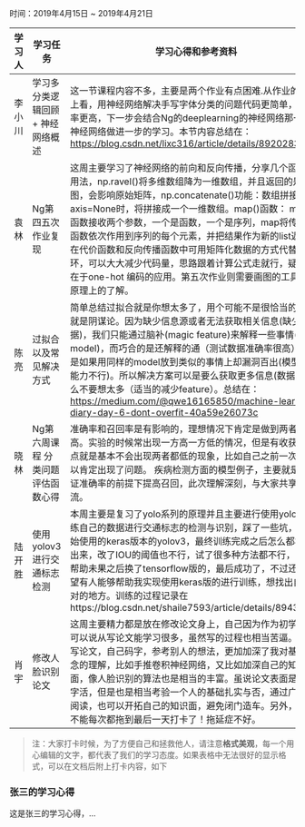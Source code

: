 ﻿时间：2019年4月15日 ~ 2019年4月21日

学习人|学习任务|学习心得和参考资料
------ | ------ | ------ 
李小川 | 学习多分类逻辑回顾 + 神经网络概述 | 这一节课程内容不多，主要是两个作业有点困难.从作业的结果上看，用神经网络解决手写字体分类的问题代码更简单，准确率更高，下一步会结合Ng的deeplearning的神经网络那一节对神经网络做进一步的学习。本节内容总结在：https://blog.csdn.net/lixc316/article/details/89202830
袁林 | Ng第四五次作业复现 |这周主要学习了神经网络的前向和反向传播，分享几个函数的用法，np.ravel()将多维数组降为一维数组，并且返回的是视图，会影响原始矩阵，np.concatenate()功能：数组拼接,当axis=None时，将拼接成一个一维数组。map()函数： map()函数接收两个参数，一个是函数，一个是序列，map将传入的函数依次作用到序列的每个元素，并把结果作为新的list返回。在代价函数和反向传播函数中可用矩阵化数据的方式代替for循环，可以大大减少代码量，思路跟着计算公式走就行，疑问点在于one-hot 编码的应用。第五次作业则需要画图的工具进行原理上的了解。 
陈亮 | 过拟合以及常见解决方式 | 简单总结过拟合就是你想太多了，用个可能不是很恰当的例子就是阴谋论。因为缺少信息源或者无法获取相关信息(缺少数据)，我们只能通过脑补(magic feature)来解释一些事情(模型model)，而巧合的是还解释的通（测试数据准确率很高），但是如果用同样的model放到类似的事情上却漏洞百出(模型泛化能力不行)。所以解决方案可以是要么获取更多信息(数据)，要么不要想太多（适当的减少feature）。总结在：https://medium.com/@qwe16165850/machine-learning-diary-day-6-dont-overfit-40a59e26073c
晓林 | Ng第六周课程 分类问题评估函数心得 | 准确率和召回率是有影响的，理想情况下肯定是做到两者都高。实验的时候常出现一方高一方低的情况，但是有收获的一点就是基本不会出现两者都低的现象，比如自己之前一次，所以肯定出现了问题。 疾病检测方面的模型例子，主要就是在保证准确率的前提下提高召回，此次理解深刻，与大家共享交流。
陆开胜 | 使用yolov3进行交通标志检测 | 本周主要是复习了yolo系列的原理并且主要进行使用yolov3训练自己的数据进行交通标志的检测与识别，踩了一些坑，一开始使用的keras版本的yolov3，最终训练完成之后怎么都检测不出来，改了IOU的阈值也不行，试了很多种方法都不行，寻求帮助未果之后换了tensorflow版的，最后成功了，不过还是希望有人能够帮助我实现使用keras版的进行训练，想找出自己不对的地方。训练的过程记录在https://blog.csdn.net/shaile7593/article/details/89438881
肖宇|修改人脸识别论文|这周主要精力都是放在修改论文身上，自己因为作为初学者，可以说从写论文能学习很多，虽然写的过程也相当苦逼。通过写论文，自己码字，参考别人的想法，更加加深了我对基本概念的理解，比如手推卷积神经网络，又比如加深自己的知识面，像人脸识别的算法也是相当的丰富。虽说论文表面是个文字活，但是也是相当考验一个人的基础扎实与否，通过广泛的阅读，也可以开拓自己的知识面，避免闭门造车。另外，以后不能每次都拖到最后一天打卡了！拖延症不好。
> 注：大家打卡时候，为了方便自己和拯救他人，请注意**格式美观**，每一个用心编辑的文字，都代表了我们的学习态度。如果表格中无法很好的显示格式，可以在文档后附上打卡内容，如下

### 张三的学习心得
这是张三的学习心得，...

